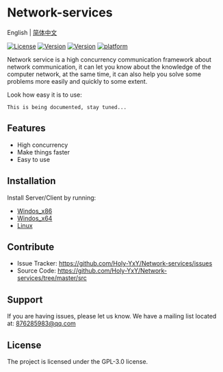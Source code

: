 
# Network-services

 English | [简体中文](./README_CN.md)

[![License](https://img.shields.io/github/license/Acmen-Team/Network-services)](LICENSE)
[![Version](https://img.shields.io/badge/Sever-V1.2.3-blue)](https://github.com/Holy-YxY/Network-services/tree/master/src/Server/server_Tcp_cs_2.3.cpp)
[![Version](https://img.shields.io/badge/Client-V1.2.3-blue)](https://github.com/Holy-YxY/Network-services/tree/master/src/Client/client_Tcp_cs_2.3.cpp)
[![platform](https://img.shields.io/badge/platform-Windows----Linux-lightgrey)]()


Network service is a high concurrency communication framework about network communication, 
it can let you know about the knowledge of the computer network, at the same time, 
it can also help you solve some problems more easily and quickly to some extent.
 
Look how easy it is to use:
 
    This is being documented, stay tuned...
 
Features
--------
 
- High concurrency
- Make things faster
- Easy to use

Installation
------------
 
Install Server/Client by running:
 + [Windos_x86](https://github.com/Holy-YxY/Network-services/tree/master/dist/Windows_x86)
 + [Windos_x64](https://github.com/Holy-YxY/Network-services/tree/master/dist/Windows_x64)
 + [Linux](https://github.com/Holy-YxY/Network-services/tree/master/dist/Linux)
    
    
 
Contribute
----------
 
- Issue Tracker: https://github.com/Holy-YxY/Network-services/issues
- Source Code: https://github.com/Holy-YxY/Network-services/tree/master/src
 
Support
-------
 
If you are having issues, please let us know.
We have a mailing list located at: 876285983@qq.com
 
License
-------
 
The project is licensed under the GPL-3.0 license.
